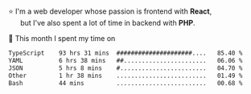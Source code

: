 ⭐ I'm a web developer whose passion is frontend with <b>React</b>,<br/>
&nbsp; &nbsp; &nbsp; but I've also spent a lot of time in backend with <b>PHP</b>.

📅 This month I spent my time on

<!--START_SECTION:waka-->

```txt
TypeScript    93 hrs 31 mins  #####################....   85.40 %
YAML          6 hrs 38 mins   ##.......................   06.06 %
JSON          5 hrs 8 mins    #........................   04.70 %
Other         1 hr 38 mins    .........................   01.49 %
Bash          44 mins         .........................   00.68 %
```

<!--END_SECTION:waka-->
